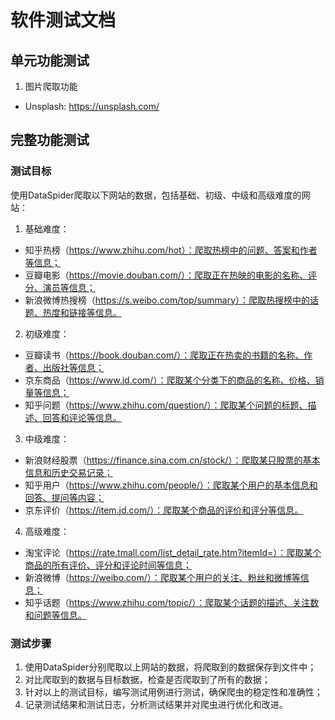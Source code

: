 # 软件测试文档

## 单元功能测试
1. 图片爬取功能
- Unsplash: https://unsplash.com/

## 完整功能测试
### 测试目标
使用DataSpider爬取以下网站的数据，包括基础、初级、中级和高级难度的网站：

1. 基础难度：
- 知乎热榜（https://www.zhihu.com/hot）：爬取热榜中的问题、答案和作者等信息；
- 豆瓣电影（https://movie.douban.com/）：爬取正在热映的电影的名称、评分、演员等信息；
- 新浪微博热搜榜（https://s.weibo.com/top/summary）：爬取热搜榜中的话题、热度和链接等信息。

2. 初级难度：
- 豆瓣读书（https://book.douban.com/）：爬取正在热卖的书籍的名称、作者、出版社等信息；
- 京东商品（https://www.jd.com/）：爬取某个分类下的商品的名称、价格、销量等信息；
- 知乎问题（https://www.zhihu.com/question/）：爬取某个问题的标题、描述、回答和评论等信息。

3. 中级难度：
- 新浪财经股票（https://finance.sina.com.cn/stock/）：爬取某只股票的基本信息和历史交易记录；
- 知乎用户（https://www.zhihu.com/people/）：爬取某个用户的基本信息和回答、提问等内容；
- 京东评价（https://item.jd.com/）：爬取某个商品的评价和评分等信息。

4. 高级难度：
- 淘宝评论（https://rate.tmall.com/list_detail_rate.htm?itemId=）：爬取某个商品的所有评价、评分和评论时间等信息；
- 新浪微博（https://weibo.com/）：爬取某个用户的关注、粉丝和微博等信息；
- 知乎话题（https://www.zhihu.com/topic/）：爬取某个话题的描述、关注数和问题等信息。

### 测试步骤
1. 使用DataSpider分别爬取以上网站的数据，将爬取到的数据保存到文件中；
2. 对比爬取到的数据与目标数据，检查是否爬取到了所有的数据；
3. 针对以上的测试目标，编写测试用例进行测试，确保爬虫的稳定性和准确性；
4. 记录测试结果和测试日志，分析测试结果并对爬虫进行优化和改进。